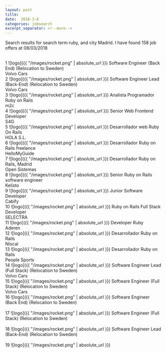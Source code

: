 ```yaml
---
layout: post
title:  
date:  2018-3-8 
categories: jobsearch 
excerpt_separator: <!--more-->
---
```

 Search results for search term ruby, and city Madrid. I have found  158 job offers at 08/03/2018
<!--more-->
<br>
1
![logo]({{ "/images/rocket.png" | absolute_url }})
Software Engineer (Back End) (Relocation to Sweden)
<br>
Volvo Cars
<br>
2
![logo]({{ "/images/rocket.png" | absolute_url }})
Software Engineer Lead (Back-End) (Relocation to Sweden)
<br>
Volvo Cars
<br>
3
![logo]({{ "/images/rocket.png" | absolute_url }})
Analista Programador Ruby on Rails
<br>
m2c
<br>
4
![logo]({{ "/images/rocket.png" | absolute_url }})
Senior Web Frontend Developer
<br>
S4G
<br>
5
![logo]({{ "/images/rocket.png" | absolute_url }})
Desarrollador web Ruby On Rails
<br>
HOLA S.L.
<br>
6
![logo]({{ "/images/rocket.png" | absolute_url }})
Desarrollador Ruby on Rails freelance
<br>
HelloMyGuide
<br>
7
![logo]({{ "/images/rocket.png" | absolute_url }})
Desarrollador Ruby on Rails, Madrid
<br>
Open Sistemas
<br>
8
![logo]({{ "/images/rocket.png" | absolute_url }})
Senior Ruby on Rails software engineer
<br>
Kelisto
<br>
9
![logo]({{ "/images/rocket.png" | absolute_url }})
Junior Software Developer
<br>
Cabify
<br>
10
![logo]({{ "/images/rocket.png" | absolute_url }})
Ruby on Rails Full Stack Developer
<br>
SELECTRA
<br>
11
![logo]({{ "/images/rocket.png" | absolute_url }})
Developer Ruby
<br>
Aderen
<br>
12
![logo]({{ "/images/rocket.png" | absolute_url }})
Desarrollador Ruby on Rails
<br>
Nlocal
<br>
13
![logo]({{ "/images/rocket.png" | absolute_url }})
Desarrollador Ruby on Rails
<br>
People Sports
<br>
14
![logo]({{ "/images/rocket.png" | absolute_url }})
Software Engineer Lead (Full Stack) (Relocation to Sweden)
<br>
Volvo Cars
<br>
15
![logo]({{ "/images/rocket.png" | absolute_url }})
Software Engineer (Full Stack) (Relocation to Sweden)
<br>
Volvo Cars
<br>
16
![logo]({{ "/images/rocket.png" | absolute_url }})
Software Engineer (Back End) (Relocation to Sweden)
<br>

<br>
17
![logo]({{ "/images/rocket.png" | absolute_url }})
Software Engineer (Full Stack) (Relocation to Sweden)
<br>

<br>
18
![logo]({{ "/images/rocket.png" | absolute_url }})
Software Engineer Lead (Back-End) (Relocation to Sweden)
<br>

<br>
19
![logo]({{ "/images/rocket.png" | absolute_url }})

<br>


